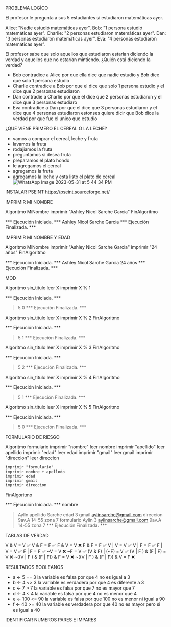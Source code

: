 PROBLEMA LOGÍCO 

El profesor le pregunta a sus 5 estudiantes si estudiaron matemáticas ayer.

 Alice: "Nadie estudió matemáticas ayer".
Bob: "1 persona estudió matemáticas ayer".
Charlie: "2 personas estudiaron matemáticas ayer".
Dan: "3 personas estudiaron matemáticas ayer".
Eva: "4 personas estudiaron matemáticas ayer".

El profesor sabe que solo aquellos que estudiaron estarían diciendo la verdad y aquellos que no estarían mintiendo. ¿Quién está diciendo la verdad?

* Bob contradice a Alice por que ella dice que nadie estudio y Bob dice que solo 1 persona estudio
* Charlie contradice a Bob por que el dice que solo 1 persona estudio y el dice que 2 personas estudiaron 
* Dan contradie a Charlie por que el dice que 2 personas estudiaron y el dice que 3 personas estudiaro
* Eva contradice a Dan por que el dice que 3 personas estudiaron y el dice que 4 personas estudiaron
estonses quiere dicir que Bob dice la verdad por que fue el unico que estudio


¿QUE VIENE PRIMERO EL CEREAL O LA LECHE?

* vamos a comprar el cereal, leche y fruta 
* lavamos la fruta  
* rodajiamos la fruta        
* preguntamos si desea fruta
* preparamos el plato hondo
* le agregamos el cereal
* agregamos la fruta 
* agregamos la leche
y esta listo el plato de cereal
![WhatsApp Image 2023-05-31 at 5 44 34 PM](https://github.com/Ashley2019/cord-algotmos/assets/132409297/4f32cdce-0b52-4018-b210-7b5ab06de126)



INSTALAR PSEINT
https://pseint.sourceforge.net/

IMPRIMIR MI NOMBRE 

Algoritmo MiNombre
	imprimir "Ashley Nicol Sarche Garcia"
FinAlgoritmo


*** Ejecución Iniciada. ***
Ashley Nicol Sarche Garcia
*** Ejecución Finalizada. ***

IMPRIMIR MI NOMBRE Y EDAD

Algoritmo MiNombre
	imprimir "Ashley Nicol Sarche Garcia"
	imprimir "24 años"
FinAlgoritmo

*** Ejecución Iniciada. ***
Ashley Nicol Sarche Garcia
24 años
*** Ejecución Finalizada. ***

MOD 

Algoritmo sin_titulo
	leer X
	imprimir X % 1

*** Ejecución Iniciada. ***
> 5
0
*** Ejecución Finalizada. ***


Algoritmo sin_titulo
	leer X
	imprimir X % 2
FinAlgoritmo

*** Ejecución Iniciada. ***
> 5
1
*** Ejecución Finalizada. ***


Algoritmo sin_titulo
	leer X
	imprimir X % 3
FinAlgoritmo

*** Ejecución Iniciada. ***
> 5
2
*** Ejecución Finalizada. ***


Algoritmo sin_titulo
	leer X
	imprimir X % 4
FinAlgoritmo

*** Ejecución Iniciada. ***
> 5
1
*** Ejecución Finalizada. ***


Algoritmo sin_titulo
	leer X
	imprimir X % 5
FinAlgoritmo

*** Ejecución Iniciada. ***
> 5
0
*** Ejecución Finalizada. ***


FORMULARIO DE RIESGO 

Algoritmo formulario
	imprimir "nombre"
	leer nombre
	imprimir "apellido"
	leer apellido
	imprimir "edad"
	leer edad
	imprimir "gmail"
	leer gmail
	imprimir "direccion"
	leer direccion 
	
	imprimir "formulario"
	imprimir nombre + apellodo
	imprimir edad
	imprimir gmail
	imprimir direccion
FinAlgoritmo


*** Ejecución Iniciada. ***
nombre
> Aylín
apellido
> Sarche
edad
> 3
gmail
> aylinsarche@gmail.com
direccion
> 9av.A 14-55 zona 7
formulario
Aylín
3
aylinsarche@gmail.com
9av.A 14-55 zona 7
*** Ejecución Finalizada. ***


TABLAS DE VERDAD

V & V = V  ✅ 
V & F = F  ✅
F & V = V  ❌
F & F = F  ✅
V | V = V  ✅
V | F = F  ✅ 
F | V = V  ✅ 
F | F = F  ✅ 
~V = V ❌
~F = V  ✅ 
(V & F) | (~F) = V  ✅
(V | F ) & (F | F) = V ❌
~((V | F ) & (F | F)) & F = V ❌
~((V | F ) & (F | F)) & V = F ❌

RESULTADOS BOOLEANOS

* a <- 5 == 3  la variable es falsa 
por que 4 no es igual a 3
* b <- 4 <> 3 la variable es verdadera
por que 4 es diferente a 3
* c <- 7 > 7  la variable es falsa 
por que 7 no es mayor que 7
* d <- 4 < 4 la variable es falsa 
por que 4 no es menor que 4
* e <- 100 <= 90 la variable es falsa 
por que 100 no es menor ni igual a 90
* f <- 40 >= 40 la variable es verdadera 
por que 40 no es mayor pero si es igual a 40


IDENTIFICAR NUMEROS PARES E IMPARES















